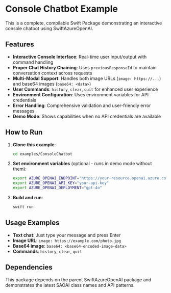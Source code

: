 # Console Chatbot Example

This is a complete, compilable Swift Package demonstrating an interactive console chatbot using SwiftAzureOpenAI.

## Features

- **Interactive Console Interface**: Real-time user input/output with command handling
- **Proper Chat History Chaining**: Uses `previousResponseId` to maintain conversation context across requests
- **Multi-Modal Support**: Handles both image URLs (`image: https://...`) and base64 images (`base64: <data>`)
- **User Commands**: `history`, `clear`, `quit` for enhanced user experience
- **Environment Configuration**: Uses environment variables for API credentials
- **Error Handling**: Comprehensive validation and user-friendly error messages
- **Demo Mode**: Shows capabilities when no API credentials are available

## How to Run

1. **Clone this example**:
   ```bash
   cd examples/ConsoleChatbot
   ```

2. **Set environment variables** (optional - runs in demo mode without them):
   ```bash
   export AZURE_OPENAI_ENDPOINT="https://your-resource.openai.azure.com"
   export AZURE_OPENAI_API_KEY="your-api-key"
   export AZURE_OPENAI_DEPLOYMENT="gpt-4o"
   ```

3. **Build and run**:
   ```bash
   swift run
   ```

## Usage Examples

- **Text chat**: Just type your message and press Enter
- **Image URL**: `image: https://example.com/photo.jpg`
- **Base64 image**: `base64: <base64-encoded-image-data>`
- **Commands**: `history`, `clear`, `quit`

## Dependencies

This package depends on the parent SwiftAzureOpenAI package and demonstrates the latest SAOAI class names and API patterns.